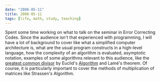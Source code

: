 ```yaml
---
date: "2008-05-11"
title: 2008-05-11
tags: [life, math, study, teaching]
---
```

Spent some time working on what to talk on the seminar in Error
Correcting Codes. Since the audience isn't that experienced with
programming, I will have a lot of background to cover like what a
simplified computer architecture is, what are the usual program
constructs in a high-level language, how the complexity of an
algorithm is evaluated, asymptotic notation, examples of some
algorithms relevant to this audience, like the
[greatest common divisor](http://en.wikipedia.org/wiki/Greatest_common_divisor)
by Euclid's
[Algorithm](http://en.wikipedia.org/wiki/Euclidean_algorithm) and
Lamé's theorem. Of course, it is particularly important to cover
the methods of multiplication of matrices like Strassen's
Algorithm.


